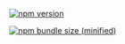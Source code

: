 

[![npm version](https://img.shields.io/npm/v/bootstrap.svg)](https://github.com/langlangbody/wxll)

[![npm bundle size (minified)](https://img.shields.io/npm/v/:scope/:packageName.svg)](https://github.com/langlangbody/wxll)